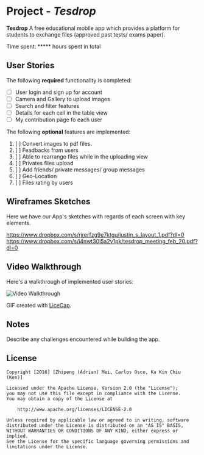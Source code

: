 # Project - *Tesdrop*

**Tesdrop** 
A free educational mobile app which provides a platform for students to exchange files (approved past tests/ exams paper).

Time spent: ***** hours spent in total

## User Stories

The following **required** functionality is completed:

- [ ] User login and sign up for account
- [ ] Camera and Gallery to upload images 
- [ ] Search and filter features
- [ ] Details for each cell in the table view
- [ ] My contribution page fo each user

The following **optional** features are implemented:

1. [ ] Convert images to pdf files. 
2. [ ] Feadbacks from users
3. [ ] Able to rearrange files while in the uploading view
4. [ ] Privates files upload
5. [ ] Add friends/ private messages/ group messages
6. [ ] Geo-Location
7. [ ] Files rating by users

## Wireframes Sketches 

Here we have our App's sketches with regards of each screen with key elements.

https://www.dropbox.com/s/rjrerfzg9e7ktgu/justin_s_layout_1.pdf?dl=0 
https://www.dropbox.com/s/i4nwt30i5a2v1pk/tesdrop_meeting_feb_20.pdf?dl=0

## Video Walkthrough 

Here's a walkthrough of implemented user stories:

<img src='#' title='Video Walkthrough' width='' alt='Video Walkthrough' />

GIF created with [LiceCap](http://www.cockos.com/licecap/).

## Notes

Describe any challenges encountered while building the app.

## License

    Copyright [2016] [Zhipeng (Adrian) Mei, Carlos Osco, Ka Kin Chiu (Ken)]

    Licensed under the Apache License, Version 2.0 (the "License");
    you may not use this file except in compliance with the License.
    You may obtain a copy of the License at

        http://www.apache.org/licenses/LICENSE-2.0

    Unless required by applicable law or agreed to in writing, software
    distributed under the License is distributed on an "AS IS" BASIS,
    WITHOUT WARRANTIES OR CONDITIONS OF ANY KIND, either express or implied.
    See the License for the specific language governing permissions and
    limitations under the License.
